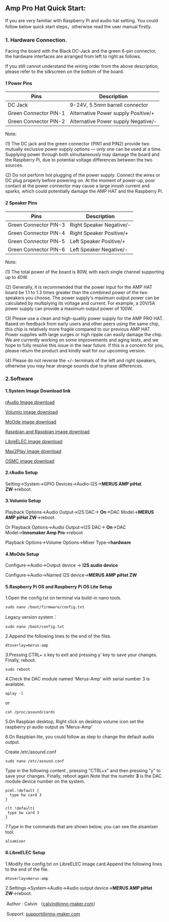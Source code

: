 ## Amp Pro Hat Quick Start:

If you are very familiar with Raspberry Pi and audio hat setting. You could follow below quick start steps，otherwise read the user manual firstly.

### 1. Hardware Connection.

Facing the board with the Black DC-Jack and the green 6-pin connector, the hardware interfaces are arranged from left to right as follows. 

If you still cannot understand the wiring order from the above description, please refer to the silkscreen on the bottom of the board.

#### 1 Power Pins

| Pins                   | Description                         |
| ---------------------- | ----------------------------------- |
| DC Jack                | 9-24V, 5.5mm barrell connector      |
| Green Connector  PIN-1 | Alternative Power supply Positive/+ |
| Green Connector  PIN-2 | Alternative Power supply Negative/- |

Note: 

(1) The DC jack and the green connector (PIN1 and PIN2) provide two mutually exclusive power supply options — only one can be used at a time. Supplying power through both simultaneously may damage the board and the Raspberry Pi, due to potential voltage differences between the two sources.

(2) Do not perform hot plugging of the power supply. Connect the wires or DC plug properly before powering on. At the moment of power-up, poor contact at the power connector may cause a large inrush current and sparks, which could potentially damage the AMP HAT and the Raspberry Pi.

#### 2 Speaker Pins

| Pins                   | Description              |
| ---------------------- | ------------------------ |
| Green Connector PIN-3  | Right Speaker Negative/- |
| Green Connector  PIN-4 | Right Speaker Positive/+ |
| Green Connector PIN-5  | Left Speaker Positive/+  |
| Green Connector  PIN-6 | Left Speaker Negative/-  |

Note:

(1) The total power of the board is 80W, with each single channel supporting up to 40W.

(2) Generally, it is recommended that the power input for the AMP HAT board be 1.1 to 1.3 times greater than the combined power of the two speakers you choose. The power supply's maximum output power can be calculated by multiplying its voltage and current. For example, a 20V/5A power supply can provide a maximum output power of 100W.

(3) Please use a clean and high-quality power supply for the AMP PRO HAT. Based on feedback from early users and other peers using the same chip, this chip is relatively more fragile compared to our previous AMP HAT. Power supplies with large surges or high ripple can easily damage the chip. We are currently working on some improvements and aging tests, and we hope to fully resolve this issue in the near future. If this is a concern for you, please return the product and kindly wait for our upcoming version.

(4) Please do not reverse the +/- terminals of the left and right speakers, otherwise you may hear strange sounds due to phase differences.

### 2.Software

#### 1.System Image Download link

[rAudio Image  download](https://github.com/rern/rAudio/releases)

[Volumio image download](http://volumio.org/get-started/)

[MoOde image download](http://www.moodeaudio.org/)

[Raspbian and Raspbian image download](https://www.raspberrypi.com/software/operating-systems/)

[LibreELEC image download](https://libreelec.tv/downloads/raspberry/)

[Max2Play image download](https://www.max2play.com/en/max2play-image/)

[OSMC image download](https://osmc.tv/download/)

#### 2.rAudio Setup

Setting→System→GPIO Devices→Audio-I2S→**MERUS AMP piHat ZW**→reboot.

#### 3.Volumio Setup

Playback Options→Audio Output→I2S DAC→ **On**→DAC Model→**MERUS AMP piHat ZW**→reboot

Or Playback Options→Audio Output→I2S DAC→ **On**→DAC Model→**Innomaker Amp Pro**→reboot

Playback Options→Volume Options→Mixer Type→**hardware**

#### 4.MoOde Setup

Configure→Audio→Output device → **I2S audio device**

Configure→Audio→Named I2S device→**MERUS AMP piHat ZW**

#### 5.Raspberry Pi OS and Raspberry Pi OS Lite Setup

1.Open  the config.txt on terminal via build-in nano tools.

```
sudo nano /boot/firmware/config.txt
```

Legacy version system：

```
sudo nano /boot/config.txt
```

2.Append the following lines to the end of the files.

```
dtoverlay=merus-amp
```

3.Pressing CTRL+ x key to exit and pressing  y’ key to save your changes. Finally, reboot.

```
sudo reboot
```

4.Check the DAC module named 'Merus-Amp' with serial number 3 is available. 

```
aplay -l 
```

or

```
cat /proc/asound/cards
```

5.On Raspbian desktop, Right click on desktop volume icon  set the raspberry pi audio output as ‘Merus-Amp'

6.On Raspbian lite, you could follow as step to change the default audio output.

Create /etc/asound.conf 

```
sudo nano /etc/asound.conf
```

Type in the following content , pressing "CTRL+x" and then pressing "y" to save  your changes. Finally, reboot again.Note that the numebr **3** is the DAC module device number on the system.

```
pcml.!default {
  type hw card 3
}

clt.!default{
 type hw card 3
}
```

7.Type in the commands that are shown below, you can see the alsamixer tool.

```
alsamixer
```

#### 6.LibreELEC Setup                            

1.Modify the config.txt on LibreELEC image card.Append the following lines to the end of the file.

```
dtoverlay=merus-amp
```

2.Settings→System→Audio→Audio output device→**MERUS AMP piHat ZW**→reboot.



​                                                                                                                                                                                            Author : Calvin （calvin@inno-maker.com）

​                                                                                                                                                                                           Support: support@inno-maker.com
